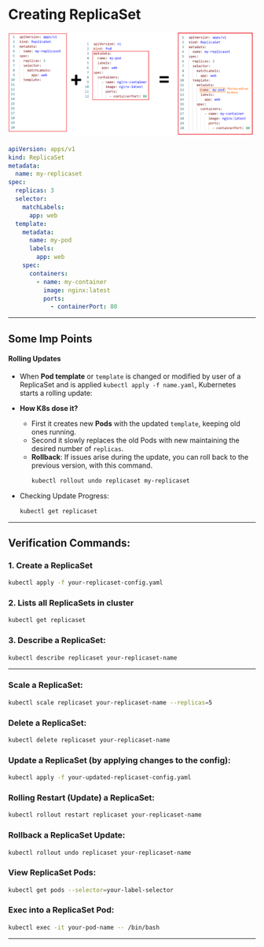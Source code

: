# Creating ReplicaSet

<img src="../Img/replicaset-and-pod.png">

```yaml
apiVersion: apps/v1
kind: ReplicaSet
metadata:
  name: my-replicaset
spec:
  replicas: 3
  selector:
    matchLabels:
      app: web
  template:
    metadata:
      name: my-pod
      labels:
        app: web
    spec:
      containers:
        - name: my-container
          image: nginx:latest
          ports:
            - containerPort: 80
```

---

## Some Imp Points

#### Rolling Updates

- When **Pod template** or `template` is changed or modified by user of a ReplicaSet and is applied `kubectl apply -f name.yaml`, Kubernetes starts a rolling update:
- **How K8s dose it?**
  - First it creates new **Pods** with the updated `template`, keeping old ones running.
  - Second it slowly replaces the old Pods with new maintaining the desired number of `replicas`.
  - **Rollback**: If issues arise during the update, you can roll back to the previous version, with this command.
    ```bash
    kubectl rollout undo replicaset my-replicaset
    ```
- Checking Update Progress:

  ```bash
  kubectl get replicaset
  ```

---

## Verification Commands:

### 1. Create a ReplicaSet

```bash
kubectl apply -f your-replicaset-config.yaml
```

### 2. Lists all ReplicaSets in cluster

```bash
kubectl get replicaset
```

### 3. Describe a ReplicaSet:

```bash
kubectl describe replicaset your-replicaset-name
```

---

### Scale a ReplicaSet:

```bash
kubectl scale replicaset your-replicaset-name --replicas=5
```

### Delete a ReplicaSet:

```bash
kubectl delete replicaset your-replicaset-name
```

### Update a ReplicaSet (by applying changes to the config):

```bash
kubectl apply -f your-updated-replicaset-config.yaml
```

### Rolling Restart (Update) a ReplicaSet:

```bash
kubectl rollout restart replicaset your-replicaset-name
```

### Rollback a ReplicaSet Update:

```bash
kubectl rollout undo replicaset your-replicaset-name
```

### View ReplicaSet Pods:

```bash
kubectl get pods --selector=your-label-selector
```

### Exec into a ReplicaSet Pod:

```bash
kubectl exec -it your-pod-name -- /bin/bash
```

---
